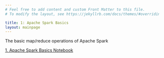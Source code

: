 ```yaml
---
# Feel free to add content and custom Front Matter to this file.
# To modify the layout, see https://jekyllrb.com/docs/themes/#overriding-theme-defaults

title: 1: Apache Spark Basics
layout: mainpage
---
```



The basic map/reduce operations of Apache Spark

[1. Apache Spark Basics Notebook](https://github.com/ramonbejar/bdatamining/sessions/ApacheSpark-Basics/1-ApacheSpark-BasicsReminder-py3-sshow.ipynb)
